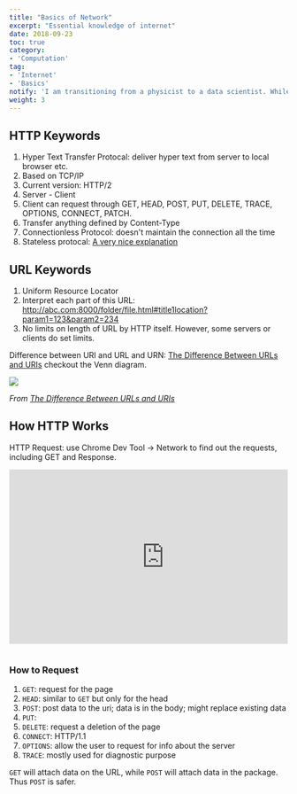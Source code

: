 ```yaml
---
title: "Basics of Network"
excerpt: "Essential knowledge of internet"
date: 2018-09-23
toc: true
category:
- 'Computation'
tag:
- 'Internet'
- 'Basics'
notify: 'I am transitioning from a physicist to a data scientist. While I am exploring the world of data, I find that I need to know some basics about computers and internet.'
weight: 3
---
```


## HTTP Keywords

1. Hyper Text Transfer Protocal: deliver hyper text from server to local browser etc.
2. Based on TCP/IP
3. Current version:  HTTP/2
4. Server  - Client
5. Client can request through GET, HEAD, POST, PUT, DELETE, TRACE, OPTIONS, CONNECT, PATCH.
6. Transfer anything defined by Content-Type
7. Connectionless Protocol: doesn't maintain the connection all the time
8. Stateless protocal: [A very nice explanation](https://www.zhihu.com/question/23202402/answer/300614865)



## URL Keywords

1. Uniform Resource Locator
2. Interpret each part of this URL: http://abc.com:8000/folder/file.html#title1location?param1=123&param2=234
9. No limits on length of URL by HTTP itself. However, some servers or clients do set limits.

Difference between URI and URL and URN: [The Difference Between URLs and URIs](https://danielmiessler.com/study/url-uri/) checkout the Venn diagram.

![](../assets/URI-vs-URL.png)

*From [The Difference Between URLs and URIs](https://danielmiessler.com/study/url-uri/)*


## How HTTP Works

HTTP Request: use Chrome Dev Tool -> Network to find out the requests, including GET and Response.


<div style="position: relative; padding-bottom: 1em; height: 0; overflow: hidden; max-width: 100%; height: auto;">
    <iframe width="560" height="315" src="https://www.youtube.com/embed/po3zYOe00O4" frameborder="0" allow="autoplay; encrypted-media" allowfullscreen></iframe>
</div>


### How to Request

1. `GET`: request for the page 
2. `HEAD`: similar to `GET` but only for the head
3. `POST`: post data to the uri; data is in the body; might replace existing data
4. `PUT`: 
5. `DELETE`: request a deletion of the page
6. `CONNECT`: HTTP/1.1
7. `OPTIONS`: allow the user to request for info about the server
8. `TRACE`: mostly used for diagnostic purpose



`GET` will attach data on the URL, while `POST` will attach data in the package. Thus `POST` is safer.
